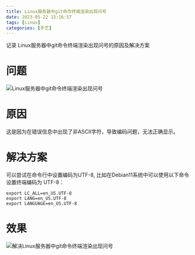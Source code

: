 ```yaml
---
title: Linux服务器中git命令终端渲染出现问号
date: 2023-05-22 15:16:57
tags: [Linux]
categories: [手艺]
---
```

记录 Linux服务器中git命令终端渲染出现问号的原因及解决方案
<!--more-->

# 问题
![Linux服务器中git命令终端渲染出现问号](../vx_images/107905629951159_1.png)


# 原因

这是因为在错误信息中出现了非ASCII字符，导致编码问题，无法正确显示。

# 解决方案

可以尝试在命令行中设置编码为UTF-8, 比如在Debian11系统中可以使用以下命令设置终端编码为 UTF-8：
```shell
export LC_ALL=en_US.UTF-8
export LANG=en_US.UTF-8
export LANGUAGE=en_US.UTF-8
```

# 效果
![解决Linux服务器中git命令终端渲染出现问号](../vx_images/462725793899563_1.png)
